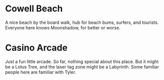 # Cowell Beach
A nice beach by the board walk, hub for beach bums, surfers, and tourists. Everyone here knows Moonshadow, for better or worse.

# Casino Arcade
Just a fun little arcade. So far, nothing special about this place. But it might be a Lotus Tree, and the laser tag zone might be a Labyrinth. Some familiar people here are familiar with Tyler.
